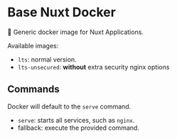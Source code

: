 # Base Nuxt Docker

🐳 Generic docker image for Nuxt Applications.

Available images:
- `lts`: normal version.
- `lts-unsecured`: **without** extra security nginx options

## Commands

Docker will default to the `serve` command.

- `serve`: starts all services, such as `nginx`.
- fallback: execute the provided command.
